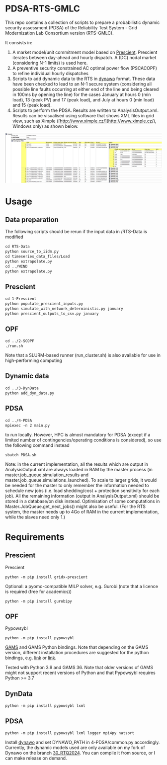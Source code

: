 
# PDSA-RTS-GMLC

This repo contains a collection of scripts to prepare a probabilistic dynamic security assessment (PDSA) of the Reliability Test System - Grid Modernization Lab Consortium version (RTS-GMLC).

It consists in:

1. A market model/unit commitment model based on [Prescient](https://github.com/grid-parity-exchange/Prescient). Prescient iterates between day-ahead and hourly dispatch. A (DC) nodal market (considering N-1 limits) is used here.
2. A preventive security constrained AC optimal power flow (PSCACOPF) to refine individual hourly dispatches
3. Scripts to add dynamic data to the RTS in [dynawo](https://dynawo.github.io/) format. These data have been checked to lead to an N-1 secure system (considering all possible line faults occurring at either end of the line and being cleared in 100ms by opening the line) for the cases January at hours 0 (min load), 13 (peak PV) and 17 (peak load), and July at hours 0 (min load) and 15 (peak load).
4. Scripts to perform the PDSA. Results are written to AnalysisOutput.xml. Results can be visualised using software that shows XML files in grid view, such as Ximple ([http://www.ximple.cz/](http://www.ximple.cz/), Windows only) as shown below.

![AnalysisExample](AnalysisOutputExample.png)

# Usage

## Data preparation

The following scripts should be rerun if the input data in /RTS-Data is modified

```
cd RTS-Data
python source_to_iidm.py
cd timeseries_data_files/Load
python extrapolate.py
cd ../WIND
python extrapolate.py
```

## Prescient

```
cd 1-Prescient
python populate_prescient_inputs.py
python simulate_with_network_deterministic.py january
python prescient_outputs_to_csv.py january
```

## OPF

```
cd ../2-SCOPF
./run.sh
```
Note that a SLURM-based runner (run_cluster.sh) is also available for use in high-performing computing

## Dynamic data

```
cd ../3-DynData
python add_dyn_data.py
```

## PDSA

```
cd ../4-PDSA
mpiexec -n 2 main.py
```

to run locally. However, HPC is almost mandatory for PDSA (except if a limited number of contingencies/operating conditions is considered), so use the following command instead

```
sbatch PDSA.sh
```

Note: in the current implementation, all the results which are output in AnalysisOutput.xml are always loaded in RAM by the master process (in master.job_queue.simulation_results and master.job_queue.simulations_launched). To scale to larger grids, it would be needed for the master to only remember the information needed to schedule new jobs (i.e. load shedding/cost + protection sensitivity for each job). All the remaining information (output in AnalysisOutput.xml) should be stored in a database/on disk instead. Optimisation of some computations in Master.JobQueue.get_next_jobs() might also be useful. (For the RTS system, the master needs up to 4Go of RAM in the current implementation, while the slaves need only 1.)

# Requirements

## Prescient

Prescient
```
python -m pip install gridx-prescient
```

Optional: a pyomo-compatible MILP solver, e.g. Gurobi (note that a licence is required (free for academics))
```
python -m pip install gurobipy
```

## OPF

Pypowsybl
```
python -m pip install pypowsybl
```

[GAMS](https://www.gams.com/download/) and GAMS Python bindings. Note that depending on the GAMS version, different installation procedures are suggested for the python bindings, e.g. [link](https://www.gams.com/36/docs/API_PY_TUTORIAL.html) or [link](https://www.gams.com/43/docs/API_PY_GETTING_STARTED.html).

Tested with Python 3.9 and GAMS 36. Note that older versions of GAMS might not support recent versions of Python and that Pypowsybl requires Python >= 3.7

## DynData

```
python -m pip install pypowsybl lxml
```

## PDSA

```
python -m pip install pypowsybl lxml logger mpi4py natsort
```

Install [dynawo](https://dynawo.github.io/) and set DYNAWO_PATH in 4-PDSA/common.py accordingly. Currently, the dynamic models used are only available on my fork of Dynawo on the branch [30_RTQ2024](https://github.com/FredericSabot/dynawo/tree/30_RTS2024). You can compile it from source, or I can make release on demand.
